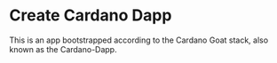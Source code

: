 # Create Cardano Dapp

This is an app bootstrapped according to the Cardano Goat stack, also known as the Cardano-Dapp.
